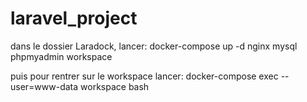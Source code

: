 # laravel_project

dans le dossier Laradock, lancer: 
docker-compose up -d nginx mysql phpmyadmin workspace

puis pour rentrer sur le workspace lancer: 
 docker-compose exec --user=www-data workspace bash
 
